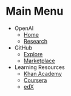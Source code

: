 # Main Menu

- OpenAI
    - [Home](https://www.openai.com/)
    - [Research](https://www.openai.com/research/)
- GitHub
    - [Explore](https://github.com/explore)
    - [Marketplace](https://github.com/marketplace)
- Learning Resources
    - [Khan Academy](https://www.khanacademy.org/)
    - [Coursera](https://www.coursera.org/)
    - [edX](https://www.edx.org/)
